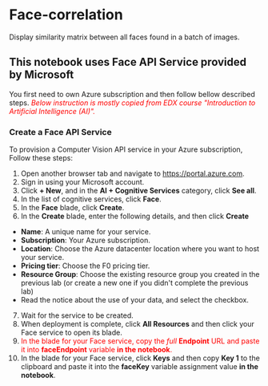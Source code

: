 # Face-correlation
Display similarity matrix between all faces found in a batch of images.

## This notebook uses Face API Service provided by Microsoft
You first need to own Azure subscription and then follow bellow described steps. <font color='red'>*Below instruction is mostly copied from EDX course "Introduction to Artificial Intelligence (AI)".*</font>

### Create a Face API Service
To provision a Computer Vision API service in your Azure subscription, Follow these steps:

1. Open another browser tab and navigate to https://portal.azure.com.
2. Sign in using your Microsoft account.
3. Click **+ New**, and in the **AI + Cognitive Services** category, click **See all**.
4. In the list of cognitive services, click **Face**.
5. In the **Face** blade, click **Create**.
6. In the **Create** blade, enter the following details, and then click **Create**
  * **Name**: A unique name for your service.
  * **Subscription**: Your Azure subscription.
  * **Location**: Choose the Azure datacenter location where you want to host your service.
  * **Pricing tier**: Choose the F0 pricing tier.
  * **Resource Group**: Choose the existing resource group you created in the previous lab (or create a new one if you didn't complete the previous lab)
  * Read the notice about the use of your data, and select the checkbox.
7. Wait for the service to be created.
8. When deployment is complete, click **All Resources** and then click your Face service to open its blade.
9. <font color='red'> In the blade for your Face service, copy the *full* **Endpoint** URL and paste it into **faceEndpoint** variable **in the notebook**.</font>
10. In the blade for your Face service, click **Keys** and then copy **Key 1** to the clipboard and paste it into the **faceKey** variable assignment value **in the notebook**. 
